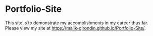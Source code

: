 # Portfolio-Site
This site is to demonstrate my accomplishments in my career thus far.
Please view my site at https://malik-girondin.github.io/Portfolio-Site/.
